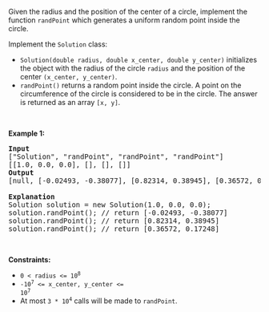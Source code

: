 Given the radius and the position of the center of a circle, implement the function `` randPoint `` which generates a uniform random point inside the circle.

Implement the `` Solution `` class:

*   `` Solution(double radius, double x_center, double y_center) `` initializes the object with the radius of the circle `` radius `` and the position of the center `` (x_center, y_center) ``.
*   `` randPoint() `` returns a random point inside the circle. A point on the circumference of the circle is considered to be in the circle. The answer is returned as an array `` [x, y] ``.

&nbsp;

__Example 1:__

<pre>
<strong>Input</strong>
["Solution", "randPoint", "randPoint", "randPoint"]
[[1.0, 0.0, 0.0], [], [], []]
<strong>Output</strong>
[null, [-0.02493, -0.38077], [0.82314, 0.38945], [0.36572, 0.17248]]

<strong>Explanation</strong>
Solution solution = new Solution(1.0, 0.0, 0.0);
solution.randPoint(); // return [-0.02493, -0.38077]
solution.randPoint(); // return [0.82314, 0.38945]
solution.randPoint(); // return [0.36572, 0.17248]
</pre>

&nbsp;

__Constraints:__

*   <code>0 &lt;&nbsp;radius &lt;= 10<sup>8</sup></code>
*   <code>-10<sup>7</sup> &lt;= x_center, y_center &lt;= 10<sup>7</sup></code>
*   At most <code>3 * 10<sup>4</sup></code> calls will be made to `` randPoint ``.